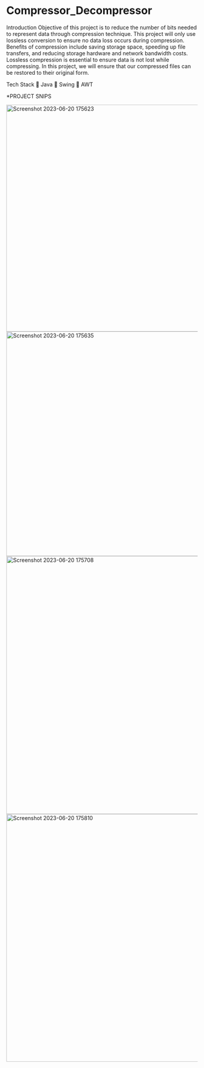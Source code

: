# Compressor_Decompressor
Introduction
Objective of this project is to reduce the number of bits needed to represent data through compression technique. This project will only use lossless conversion to ensure no data loss occurs during compression. Benefits of compression include saving storage space, speeding up file transfers, and reducing storage hardware and network bandwidth costs. Lossless compression is essential to ensure data is not lost while compressing. In this project, we will ensure that our compressed files can be restored to their original form.

Tech Stack
🔴 Java
🔴 Swing
🔴 AWT

*PROJECT SNIPS

<img width="597" alt="Screenshot 2023-06-20 175623" src="https://github.com/Itishree2000/comp_decomp/assets/127124225/aa725907-6d91-4fa0-b126-d64e3fa91864">
<img width="591" alt="Screenshot 2023-06-20 175635" src="https://github.com/Itishree2000/comp_decomp/assets/127124225/c00db47c-2274-4280-8495-bac16e4f844b">
<img width="679" alt="Screenshot 2023-06-20 175708" src="https://github.com/Itishree2000/comp_decomp/assets/127124225/2ab7b0aa-e8d9-46e7-97e6-818ae316bc90">
<img width="652" alt="Screenshot 2023-06-20 175810" src="https://github.com/Itishree2000/comp_decomp/assets/127124225/a050bd93-7a55-4ae8-9771-ba54a136e22b">
